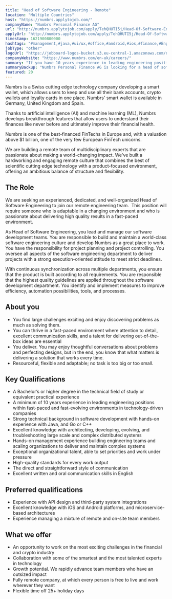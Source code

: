 ```yaml
---
title: "Head of Software Engineering - Remote"
location: "Multiple Countries"
host: "https://numbrs.applytojob.com/"
companyName: "Numbrs Personal Finance AG"
url: "http://numbrs.applytojob.com/apply/TehQHUTI5j/Head-Of-Software-Engineering-Remote"
applyUrl: "http://numbrs.applytojob.com/apply/TehQHUTI5j/Head-Of-Software-Engineering-Remote"
timestamp: 1621900800000
hashtags: "#management,#java,#ui/ux,#office,#android,#ios,#finance,#English"
jobType: "other"
logoUrl: "https://jobboard-logos-bucket.s3.eu-central-1.amazonaws.com/numbrs-personal-finance-ag"
companyWebsite: "https://www.numbrs.com/en-uk/careers/"
summary: "If you have 10 years experience in leading engineering positions within fast-paced and fast-evolving environments in technology-driven companies, Numbrs Personal Finance AG is looking for someone with your skillset."
summaryBackup: "Numbrs Personal Finance AG is looking for a head of software engineering that has experience in: #management, #java, #ui/ux."
featured: 20
---
```


Numbrs is a Swiss cutting edge technology company developing a smart wallet, which allows users to keep and use all their bank accounts, crypto wallets and loyalty cards in one place. Numbrs' smart wallet is available in Germany, United Kingdom and Spain. 

Thanks to artificial intelligence (AI) and machine learning (ML), Numbrs develops breakthrough features that allow users to understand their finances like never before and ultimately improve their financial health. 

Numbrs is one of the best-financed FinTechs in Europe and, with a valuation above $1 billion, one of the very few European FinTech unicorns.

We are building a remote team of multidisciplinary experts that are passionate about making a world-changing impact. We've built a hardworking and engaging remote culture that combines the best of scientific cutting edge technology with a product-focused environment, offering an ambitious balance of structure and flexibility.

## The Role

We are seeking an experienced, dedicated, and well-organized Head of Software Engineering to join our remote engineering team.  This position will require someone who is adaptable in a changing environment and who is passionate about delivering high quality results in a fast-paced environment.

As Head of Software Engineering, you lead and manage our software development teams. You are responsible to build and maintain a world-class software engineering culture and develop Numbrs as a great place to work. You have the responsibility for project planning and project controlling. You oversee all aspects of the software engineering department to deliver projects with a strong execution-oriented attitude to meet strict deadlines.

With continuous synchronization across multiple departments, you ensure that the product is built according to all requirements. You are responsible that the highest quality guidelines are applied throughout the software development department. You identify and implement measures to improve efficiency, automation possibilities, tools, and processes. 

## About you

*   You find large challenges exciting and enjoy discovering problems as much as solving them.
*   You can thrive in a fast-paced environment where attention to detail, excellent communication skills, and a talent for delivering out-of-the-box ideas are essential
*   You deliver. You may enjoy thoughtful conversations about problems and perfecting designs, but in the end, you know that what matters is delivering a solution that works every time.
*   Resourceful, flexible and adaptable; no task is too big or too small.

## Key Qualifications

*   A Bachelor’s or higher degree in the technical field of study or equivalent practical experience
*   A minimum of 10 years experience in leading engineering positions within fast-paced and fast-evolving environments in technology-driven companies
*   Strong technical background in software development with hands-on experience with Java, and Go or C++
*   Excellent knowledge with architecting, developing, evolving, and troubleshooting large scale and complex distributed systems
*   Hands-on management experience building engineering teams and scaling organizations to deliver and maintain complex systems
*   Exceptional organizational talent, able to set priorities and work under pressure
*   High-quality standards for every work output
*   The direct and straightforward style of communication
*   Excellent written and oral communication skills in English

## Preferred qualifications

*   Experience with API design and third-party system integrations
*   Excellent knowledge with iOS and Android platforms, and microservice-based architectures
*   Experience managing a mixture of remote and on-site team members

## What we offer

*   An opportunity to work on the most exciting challenges in the financial and crypto industry
*   Collaboration with some of the smartest and the most talented experts in technology
*   Growth potential. We rapidly advance team members who have an outsized impact
*   Fully remote company, at which every person is free to live and work wherever they want
*   Flexible time off 25+ holiday days
